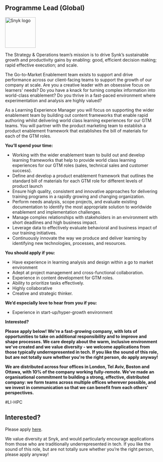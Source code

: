 Programme Lead (Global)
---

<img src="https://res.cloudinary.com/snyk/image/upload/v1537345894/press-kit/brand/logo-black.png" width="100" alt="Snyk logo" />

<p><span style="font-weight: 400;">The Strategy &amp; Operations team’s mission is to drive Synk’s sustainable growth and productivity gains by enabling: good, efficient decision making; rapid effective execution; and scale.</span></p>
<p><span style="font-weight: 400;">The Go-to-Market Enablement team exists to support and drive performance across our client-facing teams to support the growth of our company at scale. Are you a creative leader with an obsessive focus on learners' needs? Do you have a knack for turning complex information into world-class enablement? Do you thrive in a fast-paced environment where experimentation and analysis are highly valued?</span></p>
<p><span style="font-weight: 400;">As a Learning Experience Manager you will focus on supporting the wider enablement team by building out content frameworks that enable rapid authoring whilst delivering world class learning experiences for our GTM teams. You will partner with the product marketing team to establish a product enablement framework that establishes the bill of materials for each of the GTM roles.&nbsp;</span></p>
<p><strong>You’ll spend your time:</strong></p>
<ul>
<li style="font-weight: 400;"><span style="font-weight: 400;">Working with the wider enablement team to build out and develop learning frameworks that help to provide world class learning experiences for our GTM roles (sales, technical sales and customer success).</span></li>
<li style="font-weight: 400;"><span style="font-weight: 400;">Define and develop a product enablement framework that outlines the standard bill of materials for each GTM role for different levels of product launch</span></li>
<li style="font-weight: 400;"><span style="font-weight: 400;">Ensure high quality, consistent and innovative approaches for delivering training programs in a rapidly growing and changing organization.</span></li>
<li style="font-weight: 400;"><span style="font-weight: 400;">Perform needs analysis, scope projects, and evaluate existing documentation to identify the most appropriate solution to worldwide enablement and implementation challenges.</span></li>
<li style="font-weight: 400;"><span style="font-weight: 400;">Manage complex relationships with stakeholders in an environment with short deadlines and high business impact.</span></li>
<li style="font-weight: 400;"><span style="font-weight: 400;">Leverage data to effectively evaluate behavioral and business impact of our training initiatives.</span></li>
<li style="font-weight: 400;"><span style="font-weight: 400;">Continuously innovate the way we produce and deliver learning by identifying new technologies, processes, and resources.</span></li>
</ul>
<p><strong>You should apply if you:&nbsp;</strong></p>
<ul>
<li style="font-weight: 400;"><span style="font-weight: 400;">Have experience in learning analysis and design within a go to market environment</span></li>
<li style="font-weight: 400;"><span style="font-weight: 400;">Adept at project management and cross-functional collaboration.</span></li>
<li style="font-weight: 400;"><span style="font-weight: 400;">Experience in content development for GTM roles.</span></li>
<li style="font-weight: 400;"><span style="font-weight: 400;">Ability to prioritize tasks effectively.</span></li>
<li style="font-weight: 400;"><span style="font-weight: 400;">Highly collaborative</span></li>
<li style="font-weight: 400;"><span style="font-weight: 400;">Creative and strategic thinker.</span></li>
</ul>
<p><strong>We’d especially love to hear from you if you:</strong></p>
<ul>
<li style="font-weight: 400;"><span style="font-weight: 400;">Experience in start-up/hyper-growth environment</span></li>
</ul>
<p><strong>Interested?</strong></p>
<p><strong>Please apply below! We're a fast-growing company, with lots of opportunities to take on additional responsibility and to improve and shape processes. We care deeply about the warm, inclusive environment we've created and we value diversity - we welcome applications from those typically underrepresented in tech. If you like the sound of this role, but are not totally sure whether you're the right person, do apply anyway!</strong></p>
<p><strong>We are distributed across four offices in London, Tel Aviv, Boston and Ottawa, with 10% of the company working fully-remote. We've made an organisational commitment to building a strong, effective, distributed company: we form teams across multiple offices wherever possible, and we invest in communication so that we can benefit from each others' perspectives.</strong></p>
<p>#LI-HPC&nbsp;</p>

Interested?
---

Please apply [here](https://boards.greenhouse.io/snyk/jobs/5514498002#app).

We value diversity at Snyk, and would particularly encourage applications from those who are traditionally underrepresented in tech.
If you like the sound of this role, but are not totally sure whether you’re the right person, please apply anyway!
